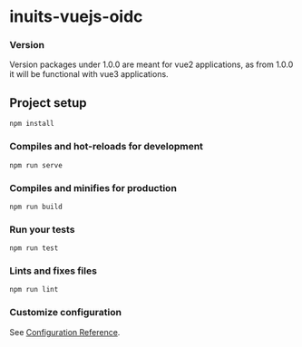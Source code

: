 # inuits-vuejs-oidc

### Version

Version packages under 1.0.0 are meant for vue2 applications, as from 1.0.0 it will be functional with vue3 applications.

## Project setup

```
npm install
```

### Compiles and hot-reloads for development

```
npm run serve
```

### Compiles and minifies for production

```
npm run build
```

### Run your tests

```
npm run test
```

### Lints and fixes files

```
npm run lint
```

### Customize configuration

See [Configuration Reference](https://cli.vuejs.org/config/).
